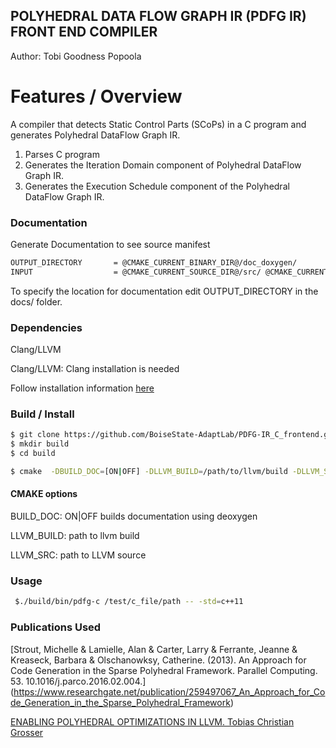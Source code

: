 ## POLYHEDRAL DATA FLOW GRAPH IR (PDFG IR) FRONT END COMPILER

Author: Tobi Goodness Popoola

# Features / Overview
A compiler that detects Static Control Parts (SCoPs) in a C program and generates Polyhedral DataFlow Graph IR.

1. Parses C program 
2. Generates the Iteration Domain component of Polyhedral DataFlow Graph IR.
3. Generates the Execution Schedule component of the Polyhedral DataFlow Graph IR.


### Documentation

Generate Documentation to see source manifest


```sh
OUTPUT_DIRECTORY       = @CMAKE_CURRENT_BINARY_DIR@/doc_doxygen/
INPUT                  = @CMAKE_CURRENT_SOURCE_DIR@/src/ @CMAKE_CURRENT_SOURCE_DIR@/docs
```
To specify the location for documentation edit OUTPUT_DIRECTORY in the docs/ folder.


### Dependencies
Clang/LLVM

Clang/LLVM: Clang installation is needed

Follow installation information [here](https://clang.llvm.org/get_started.html)



### Build / Install

```sh
$ git clone https://github.com/BoiseState-AdaptLab/PDFG-IR_C_frontend.git
$ mkdir build
$ cd build
```


```sh
$ cmake  -DBUILD_DOC=[ON|OFF] -DLLVM_BUILD=/path/to/llvm/build -DLLVM_SRC=path/to/llvm/src ../PDFG-IR_C_frontend

```

#### CMAKE options

BUILD\_DOC: ON|OFF builds documentation using deoxygen

LLVM\_BUILD: path to llvm build

LLVM\_SRC: path to LLVM source

### Usage

```sh
 $./build/bin/pdfg-c /test/c_file/path -- -std=c++11

```


### Publications Used 

[Strout, Michelle & Lamielle, Alan & Carter, Larry & Ferrante, Jeanne & Kreaseck, Barbara & Olschanowksy, Catherine. (2013). An Approach for Code Generation in the Sparse Polyhedral Framework. Parallel Computing. 53. 10.1016/j.parco.2016.02.004.] (https://www.researchgate.net/publication/259497067_An_Approach_for_Code_Generation_in_the_Sparse_Polyhedral_Framework) 


[ENABLING POLYHEDRAL OPTIMIZATIONS IN LLVM. Tobias Christian Grosser](https://polly.llvm.org/publications/grosser-diploma-thesis.pdf)
